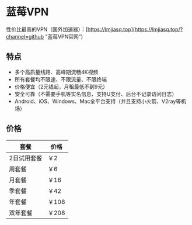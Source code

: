 # 蓝莓VPN
性价比最高的VPN（国外加速器）：[https://lmjiasq.top](https://lmjiasq.top/?channel=github "蓝莓VPN官网")
## 特点
- 多个高质量线路、高峰期流畅4K视频
- 所有套餐均不限速、不限流量、不限终端
- 价格便宜（2元钱起，月租最低不到9元）
- 安全可靠（不需要手机等实名信息、支持U支付、后台不记录访问日志）
- Android、iOS、Windows、Mac全平台支持（并且支持小火箭、V2ray等机场）
## 价格
| 套餐        | 价格  |
|------------|------|
| 2日试用套餐 | ￥2  |
| 周套餐      | ￥6  |
| 月套餐      | ￥16 |
| 季套餐      | ￥42 |
| 年套餐      | ￥108 |
| 双年套餐    | ￥208 |
